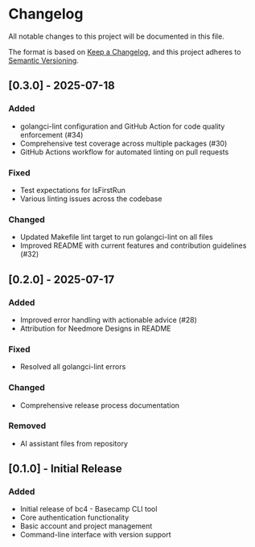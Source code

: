 # Changelog

All notable changes to this project will be documented in this file.

The format is based on [Keep a Changelog](https://keepachangelog.com/en/1.0.0/),
and this project adheres to [Semantic Versioning](https://semver.org/spec/v2.0.0.html).

## [0.3.0] - 2025-07-18

### Added
- golangci-lint configuration and GitHub Action for code quality enforcement (#34)
- Comprehensive test coverage across multiple packages (#30)
- GitHub Actions workflow for automated linting on pull requests

### Fixed
- Test expectations for IsFirstRun
- Various linting issues across the codebase

### Changed
- Updated Makefile lint target to run golangci-lint on all files
- Improved README with current features and contribution guidelines (#32)

## [0.2.0] - 2025-07-17

### Added
- Improved error handling with actionable advice (#28)
- Attribution for Needmore Designs in README

### Fixed
- Resolved all golangci-lint errors

### Changed
- Comprehensive release process documentation

### Removed
- AI assistant files from repository

## [0.1.0] - Initial Release

### Added
- Initial release of bc4 - Basecamp CLI tool
- Core authentication functionality
- Basic account and project management
- Command-line interface with version support